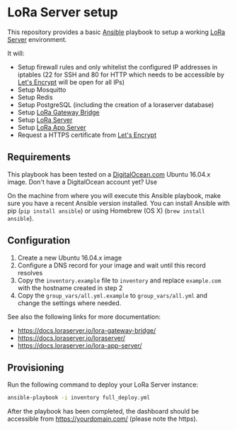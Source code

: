 # LoRa Server setup

This repository provides a basic [Ansible](https://www.ansible.com) playbook
to setup a working [LoRa Server](https://github.com/brocaar/loraserver)
environment.

It will:

* Setup firewall rules and only whitelist the configured IP addresses in
  iptables (22 for SSH and 80 for HTTP which needs to be accessible by
  [Let's Encrypt](https://letsencrypt.org) will be open for all IPs)
* Setup Mosquitto
* Setup Redis
* Setup PostgreSQL (including the creation of a loraserver database)
* Setup [LoRa Gateway Bridge](https://github.com/brocaar/lora-gateway-bridge)
* Setup [LoRa Server](https://github.com/brocaar/loraserver)
* Setup [LoRa App Server](https://github.com/brocaar/lora-app-server)
* Request a HTTPS certificate from [Let's Encrypt](https://letsencrypt.org)

## Requirements

This playbook has been tested on a [DigitalOcean.com](https://m.do.co/c/6cd86e9f1cb8)
Ubuntu 16.04.x image. Don't have a DigitalOcean account yet? Use

On the machine from where you will execute this Ansible playbook, make sure
you have a recent Ansible version installed. You can install Ansible with
pip (`pip install ansible`) or using Homebrew (OS X) (`brew install ansible`).

## Configuration

1. Create a new Ubuntu 16.04.x image
2. Configure a DNS record for your image and wait until this record resolves
3. Copy the `inventory.example` file to `inventory` and replace `example.com`
   with the hostname created in step 2
4. Copy the `group_vars/all.yml.example` to `group_vars/all.yml` and change
   the settings where needed.

See also the following links for more documentation:

* https://docs.loraserver.io/lora-gateway-bridge/
* https://docs.loraserver.io/loraserver/
* https://docs.loraserver.io/lora-app-server/

## Provisioning

Run the following command to deploy your LoRa Server instance:

```bash
ansible-playbook -i inventory full_deploy.yml
```

After the playbook has been completed, the dashboard should be accessible from
https://yourdomain.com/ (please note the http*s*).

